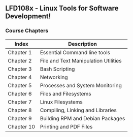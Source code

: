 ## LFD108x - Linux Tools for Software Development!

### Course Chapters

| Index  | Description |
| ------------- | ------------- |
| Chapter 1  | Essential Command line tools  |
| Chapter 2  | File and Text Manipulation Utilities  |
| Chapter 3  | Bash Scripting  |
| Chapter 4  | Networking  |
| Chapter 5  | Processes and System Monitoring  |
| Chapter 6  | Files and Filesystems  |
| Chapter 7  | Linux Filesystems  |
| Chapter 8  | Compiling, Linking and Libraries  |
| Chapter 9  | Building RPM and Debian Packages  |
| Chapter 10  | Printing and PDF Files  |
